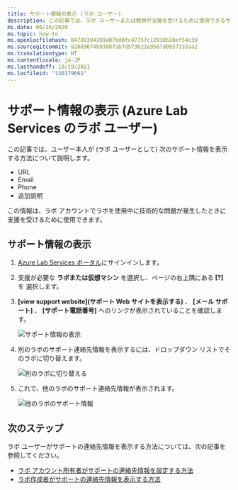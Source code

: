```yaml
---
title: サポート情報の表示 (ラボ ユーザー)
description: この記事では、ラボ ユーザーまたは教師が支援を受けるために使用できるサポート情報を表示する方法について説明します。
ms.date: 06/26/2020
ms.topic: how-to
ms.openlocfilehash: 04789394209a076d0fc47757c12038b20ef54c39
ms.sourcegitcommit: 92889674b93087ab7d573622e9587d0937233aa2
ms.translationtype: HT
ms.contentlocale: ja-JP
ms.lasthandoff: 10/19/2021
ms.locfileid: "130179661"
---
```

# <a name="view-support-information-lab-user-in-azure-lab-services"></a>サポート情報の表示 (Azure Lab Services のラボ ユーザー)
この記事では、ユーザー本人が (ラボ ユーザーとして) 次のサポート情報を表示する方法について説明します。

- URL
- Email
- Phone
- 追加説明

この情報は、ラボ アカウントでラボを使用中に技術的な問題が発生したときに支援を受けるために使用できます。

 
## <a name="view-support-information"></a>サポート情報の表示
1. [Azure Lab Services ポータル](https://labs.azure.com)にサインインします。
2. 支援が必要な **ラボまたは仮想マシン** を選択し、ページの右上隅にある **[?]** を 選択します。 
3. **[view support website]\(サポート Web サイトを表示する\)** 、 **[メール サポート]** 、 **[サポート電話番号]** へのリンクが表示されていることを確認します。

    ![サポート情報の表示](./media/lab-user-support-information/support-information.png)
4. 別のラボのサポート連絡先情報を表示するには、ドロップダウン リストでそのラボに切り替えます。 

    ![別のラボに切り替える](./media/lab-user-support-information/switch-another-lab.png)
5. これで、他のラボのサポート連絡先情報が表示されます。 

    ![他のラボのサポート情報](./media/lab-user-support-information/second-lab-support-information.png)

## <a name="next-steps"></a>次のステップ
ラボ ユーザーがサポートの連絡先情報を表示する方法については、次の記事を参照してください。

- [ラボ アカウント所有者がサポートの連絡先情報を設定する方法](lab-account-owner-support-information.md)
- [ラボ作成者がサポートの連絡先情報を表示する方法](lab-creator-support-information.md)
